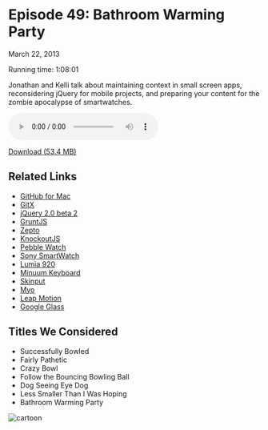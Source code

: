 Episode 49: Bathroom Warming Party
====
March 22, 2013

Running time: 1:08:01

Jonathan and Kelli talk about maintaining context in small screen apps, reconsidering jQuery for mobile projects, and preparing your content for the zombie apocalypse of smartwatches.

<audio preload="auto" controls>
	<source src="https://s3.amazonaws.com/nitch/Episode_49_Bathroom_Warming_Party.mp3" type="audio/mpeg" />
	<source src="https://s3.amazonaws.com/nitch/Episode_49_Bathroom_Warming_Party.ogg" type="audio/ogg" />
</audio>

[Download (53.4 MB)](https://s3.amazonaws.com/nitch/Episode_49_Bathroom_Warming_Party.mp3 "Episode 49: Bathroom Warming Party")

## Related Links

* [GitHub for Mac](http://mac.github.com/ "GitHub for Mac")
* [GitX](http://gitx.frim.nl/ "GitX - Home")
* [jQuery 2.0 beta 2](http://blog.jquery.com/2013/03/01/jquery-2-0-beta-2-released/ "jQuery 2.0 Beta 2 Released | Official jQuery Blog")
* [GruntJS](http://gruntjs.com/ "Grunt: The JavaScript Task Runner")
* [Zepto](http://zeptojs.com/ "Zepto.js: the aerogel-weight jQuery-compatible JavaScript library")
* [KnockoutJS](http://knockoutjs.com/ "Knockout : Home")
* [Pebble Watch](http://getpebble.com/ "Pebble")
* [Sony SmartWatch](http://www.amazon.com/Sony-LIVEVIEW2-Smartwatch/dp/B006RJR62I "Sony Smartwatch: Watches: Amazon.com")
* [Lumia 920](http://www.nokia.com/us-en/products/phone/lumia920/ "Nokia Lumia 920 - Windows Phone with PureView Camera - Nokia - USA")
* [Minuum Keyboard](http://www.indiegogo.com/projects/the-minuum-keyboard-project "The Minuum Keyboard Project | Indiegogo")
* [Skinput](http://en.wikipedia.org/wiki/Skinput "Skinput - Wikipedia, the free encyclopedia")
* [Myo](https://getmyo.com/ "MYO - The Gesture Control Armband")
* [Leap Motion](https://www.leapmotion.com/ "Leap Motion")
* [Google Glass](http://www.google.com/glass/start/ "Google Glass - Home")

## Titles We Considered

* Successfully Bowled
* Fairly Pathetic
* Crazy Bowl
* Follow the Bouncing Bowling Ball
* Dog Seeing Eye Dog
* Less Smaller Than I Was Hoping
* Bathroom Warming Party

![cartoon](/toons/49.png)
